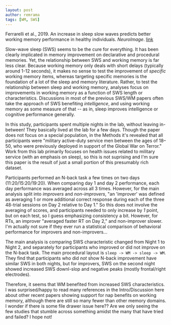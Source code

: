 ```yaml
---
layout: post
author: remrama
tags: [WM, SWS]
---
```


Ferrarelli et al., 2019. An increase in sleep slow waves predicts better working memory performance in healthy individuals. _NeuroImage_. [link](https://doi.org/10.1016/j.neuroimage.2019.02.020)


Slow-wave sleep (SWS) seems to be the cure for everything. It has been clearly implicated in memory improvement on declarative and procedural memories. Yet, the relationship between SWS and working memory is far less clear. Because working memory only deals with short delays (typically around 1-12 seconds), it makes no sense to test the improvement of _specific_ working memory items, whereas targeting specific memories is the foundation of a lot of the sleep and memory literature. Rather, to test the relationship between sleep and working memory, analyses focus on improvements in working memory as a function of SWS length or characteristics. Discussions in most of the previous SWS/WM papers often take the approach of SWS benefiting _intelligence_, and using working memory as some measure of that -- as in, sleep improves intelligence or cognitive performance generally.

In this study, participants spent multiple nights in the lab, without leaving in-between! They basically lived at the lab for a few days. Though the paper does not focus on a special population, in the Methods it's revealed that all participants were "military active-duty service men between the ages of 18–50, who were previously deployed in support of the Global War on Terror." Work from this lab primarily focuses on health issues related to military service (with an emphasis on sleep), so this is not suprising and I'm sure this paper is the result of just a small portion of this presumably rich dataset.

Participants performed an N-back task a few times on two days (11:20/15:20/19:20). When comparing day 1 and day 2 performance, each day performance was averaged across all 3 times. However, for the main analysis split into _improvers_ and _non-improvers_, "an 'improver' was defined as averaging 1 or more additional correct response during each of the three 48-trial sessions on Day 2 relative to Day 1." So this does not involve the averaging of scores, and participants needed to only increase by _1_ point, but on each test, so I guess emphasizing consistency a bit. However, for RTs, an improver "averaged faster RT on Day 2," and non-improver slower. I'm actually not sure if they ever run a statistical comparison of behavioral performance for improvers and non-improvers...

The main analysis is comparing SWS characteristic changed from Night 1 to Night 2, and separately for participants who improved or did not improve on the N-back task. The main procedural layout is `sleep -> WM -> sleep -> WM`. They find that participants who did _not_ show N-back improvement have similar SWS in both nights, but for improvers, SWS on the second night showed increased SWS downl-slop and negative peaks (mostly frontal/right electrodes).

Therefore, it seems that WM benefited from increased SWS characteristics. I was surprised/happy to read many references in the Intro/Discussion here about other recent papers showing support for nap benefits on working memory, although there are still so many fewer than other memory domains. I wonder if there is some file drawer issue here?? Are we only seeing the few studies that stumble across something amidst the many that have tried and failed? I hope not!